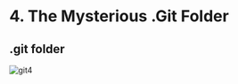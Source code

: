 # 4. The Mysterious .Git Folder

## .git folder

![git4](https://user-images.githubusercontent.com/50626798/227506386-a1ec029c-fcc9-4c33-8955-27ac0c16fe74.png)


